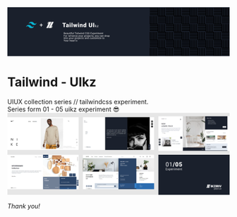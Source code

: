 <img src="asset/cover.png" alt="0105 Series UIkz">

# Tailwind - UIkz
UIUX collection series // tailwindcss experiment.
<br> Series form 01 - 05 uikz experiment 😎
<img src="asset/0105.png" alt="0105 Series UIkz">

_Thank you!_

